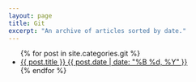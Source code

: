```yaml
---
layout: page
title: Git
excerpt: "An archive of articles sorted by date."
---
```


<ul class="post-list">
{% for post in site.categories.git %} 
  <li><article><a href="{{ site.url }}{{ post.url }}">{{ post.title }} <span class="entry-date"><time datetime="{{ post.date | date_to_xmlschema }}">{{ post.date | date: "%B %d, %Y" }}</time></span></a></article></li>
{% endfor %}
</ul>
